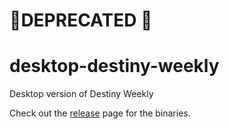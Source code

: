 # 🚨DEPRECATED 🚨

# desktop-destiny-weekly
Desktop version of Destiny Weekly

Check out the [release](https://github.com/persocon/desktop-destiny-weekly/releases) page for the binaries.
